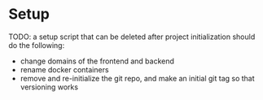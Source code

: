 # Setup

TODO: a setup script that can be deleted after project initialization should do
the following:

- change domains of the frontend and backend
- rename docker containers
- remove and re-initialize the git repo, and make an initial git tag so that
  versioning works
